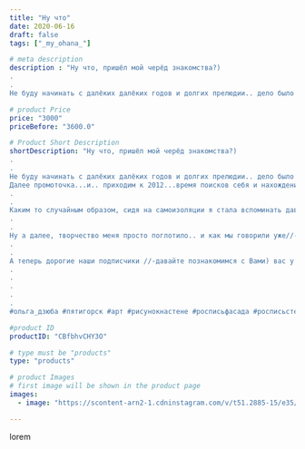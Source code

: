 ```yaml
---
title: "Ну что"
date: 2020-06-16
draft: false
tags: ["_my_ohana_"]

# meta description
description : "Ну что, пришёл мой черёд знакомства?)
.
.
Не буду начинать с далёких далёких годов и долгих прелюдии.. дело было в далеком 2008, я поступила значится в универси"

# product Price
price: "3000"
priceBefore: "3600.0"

# Product Short Description
shortDescription: "Ну что, пришёл мой черёд знакомства?)
.
.
Не буду начинать с далёких далёких годов и долгих прелюдии.. дело было в далеком 2008, я поступила значится в университет... Стюардессой быть мне не разрешили, посему я решила быть дизайнером) .
Далее промоточка...и.. приходим к 2012...время поисков себя и нахождения в виде фотографа... официально и более полноценно стала работать с 2014... люблю безумно эту профессию за людей, за эмоции которые она мне даёт!
.
.
Каким то случайным образом, сидя на самоизоляции я стала вспоминать давние навыки.. начиналось все довольно просто//-какие то рисунки, какие то картинки.. а потом бах...историю с фасадом для строительного магазина вы уже читали//-по камней мере зарождение нашей идеи и откуда все пошли!
.
.
Ну а далее, творчество меня просто поглотило.. и как мы говорили уже//-кто знает что будет дальше?)
.
.
А теперь дорогие наши подписчики //-давайте познакомимся с Вами) вас у нас пока совсем не много, но мы ценим каждого и хотели бы узнать кто ты, откуда и чем занимаешься?)
.
.
.
.
.
#ольга_дзюба #пятигорск #арт #рисунокнастене #росписьфасада #росписьстенпятигорск #дизайн #фасадыпятигорск #росписьмагазинов #graffiti #art"

#product ID
productID: "CBfbhvCHY3O"

# type must be "products"
type: "products"

# product Images
# first image will be shown in the product page
images:
  - image: "https://scontent-arn2-1.cdninstagram.com/v/t51.2885-15/e35/s1080x1080/104166759_262931304958343_6560028026253891758_n.jpg?tp=1&_nc_ht=scontent-arn2-1.cdninstagram.com&_nc_cat=111&_nc_ohc=zfx1TRYfp04AX-WtMGH&ccb=7-4&oh=d246307152fc3134379e23d510e334af&oe=6083896C&_nc_sid=86f79a&ig_cache_key=MjMzMjcwNDE5NzUwMTA5NTM3NA%3D%3D.2-ccb7-4"

---
```

lorem
